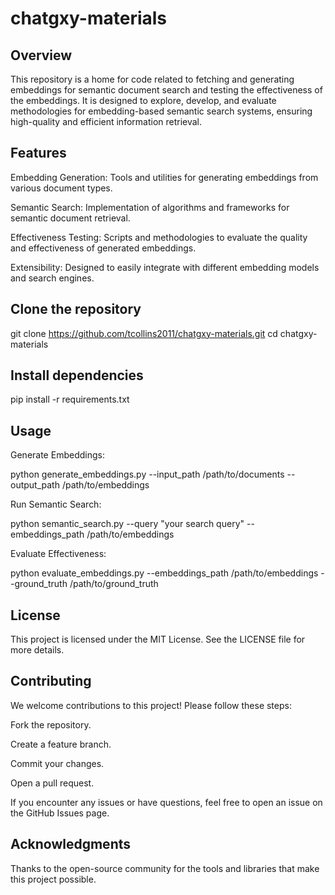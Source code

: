 # chatgxy-materials

## Overview

This repository is a home for code related to fetching and generating embeddings for semantic document search and testing the effectiveness of the embeddings. It is designed to explore, develop, and evaluate methodologies for embedding-based semantic search systems, ensuring high-quality and efficient information retrieval.

## Features

Embedding Generation: Tools and utilities for generating embeddings from various document types.

Semantic Search: Implementation of algorithms and frameworks for semantic document retrieval.

Effectiveness Testing: Scripts and methodologies to evaluate the quality and effectiveness of generated embeddings.

Extensibility: Designed to easily integrate with different embedding models and search engines.

## Clone the repository
git clone https://github.com/tcollins2011/chatgxy-materials.git
cd chatgxy-materials

## Install dependencies
pip install -r requirements.txt

## Usage

Generate Embeddings:

python generate_embeddings.py --input_path /path/to/documents --output_path /path/to/embeddings

Run Semantic Search:

python semantic_search.py --query "your search query" --embeddings_path /path/to/embeddings

Evaluate Effectiveness:

python evaluate_embeddings.py --embeddings_path /path/to/embeddings --ground_truth /path/to/ground_truth

## License

This project is licensed under the MIT License. See the LICENSE file for more details.

## Contributing

We welcome contributions to this project! Please follow these steps:

Fork the repository.

Create a feature branch.

Commit your changes.

Open a pull request.


If you encounter any issues or have questions, feel free to open an issue on the GitHub Issues page.

## Acknowledgments

Thanks to the open-source community for the tools and libraries that make this project possible.